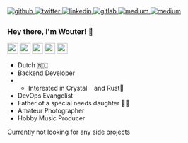 <a href="https://github.com/ClikeX" target="_blank">
<img src=https://img.shields.io/badge/github-%2324292e.svg?&style=for-the-badge&logo=github&logoColor=white alt=github style="margin-bottom: 5px;" />
</a>
<a href="https://twitter.com/ClikeX" target="_blank">
<img src=https://img.shields.io/badge/twitter-%2300acee.svg?&style=for-the-badge&logo=twitter&logoColor=white alt=twitter style="margin-bottom: 5px;" />
</a>
<a href="https://linkedin.com/in/woutervdmeulen" target="_blank">
<img src=https://img.shields.io/badge/linkedin-%231E77B5.svg?&style=for-the-badge&logo=linkedin&logoColor=white alt=linkedin style="margin-bottom: 5px;" />
</a>
<a href="https://gitlab.com/ClikeX" target="_blank">
<img src=https://img.shields.io/badge/gitlab-330F63.svg?&style=for-the-badge&logo=gitlab&logoColor=white alt=gitlab style="margin-bottom: 5px;" />
</a>
<a href="https://medium.com/@w.s.van.der.meulen" target="_blank">
<img src=https://img.shields.io/badge/medium-%23292929.svg?&style=for-the-badge&logo=medium&logoColor=white alt=medium style="margin-bottom: 5px;" />
</a>
<a href="https://linktr.ee/clikex" target="_blank">
<img src=https://img.shields.io/badge/linktree-%23292929.svg?&style=for-the-badge&logo=linktree&logoColor=white alt=medium style="margin-bottom: 5px;" />
</a>
  

### Hey there, I'm Wouter! 👋
<span><img height="24" width="24" src="https://cdn.simpleicons.org/ruby" /></span>
<span><img height="24" width="24" src="https://cdn.simpleicons.org/python" /></span>
<span><img height="24" width="24" src="https://cdn.simpleicons.org/typescript" /></span>
<span><img height="24" width="24" src="https://cdn.simpleicons.org/go" /></span>
<span><img height="24" width="24" src="https://cdn.simpleicons.org/elixir" /></span>


* Dutch 🇳🇱
* Backend Developer
* * Interested in Crystal<img height="12" width="12" src="https://cdn.simpleicons.org/crystal" /> and Rust🦀
* DevOps Evangelist
* Father of a special needs daughter 👼🏻
* Amateur Photographer
* Hobby Music Producer

Currently not looking for any side projects
